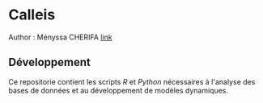 # Calleis
Author : Ményssa CHERIFA
[link](https://www.linkedin.com/in/menyssacherifa/) 

## Développement
Ce repositorie contient les scripts *R* et *Python* nécessaires à l'analyse des bases de données et au développement de modèles dynamiques.



